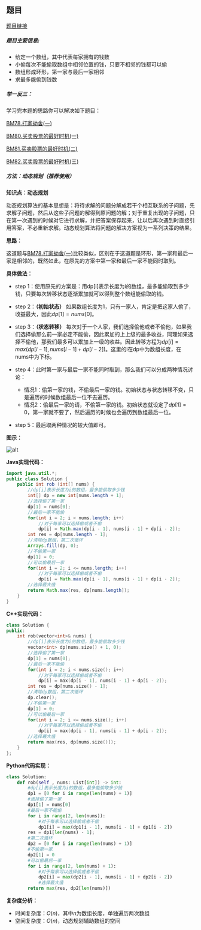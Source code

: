 ## 题目
[题目链接](https://www.nowcoder.com/practice/a5c127769dd74a63ada7bff37d9c5815?tpId=295&tqId=2285837&sourceUrl=/exam/oj&channenl=wgithub&fromPut=wgithub)

##### 题目主要信息:
- 给定一个数组，其中代表每家拥有的钱数
- 小偷每次不能偷取数组中相邻位置的钱，只要不相邻的钱都可以偷
- 数组形成环形，第一家与最后一家相邻
- 求最多能偷到钱数

##### 举一反三：

学习完本题的思路你可以解决如下题目：

[BM78.打家劫舍(一)](https://www.nowcoder.com/practice/c5fbf7325fbd4c0ea3d0c3ea6bc6cc79?tpId=295&tqId=2285793)

[BM80.买卖股票的最好时机(一)](https://www.nowcoder.com/practice/64b4262d4e6d4f6181cd45446a5821ec?tpId=295&tqId=625)

[BM81.买卖股票的最好时机(二)](https://www.nowcoder.com/practice/9e5e3c2603064829b0a0bbfca10594e9?tpId=295&tqId=1073471)

[BM82.买卖股票的最好时机(三)](https://www.nowcoder.com/practice/4892d3ff304a4880b7a89ba01f48daf9?tpId=295&tqId=1073487)


##### 方法：动态规划（推荐使用）

**知识点：动态规划**

动态规划算法的基本思想是：将待求解的问题分解成若干个相互联系的子问题，先求解子问题，然后从这些子问题的解得到原问题的解；对于重复出现的子问题，只在第一次遇到的时候对它进行求解，并把答案保存起来，让以后再次遇到时直接引用答案，不必重新求解。动态规划算法将问题的解决方案视为一系列决策的结果。

**思路：**

这道题与[BM78.打家劫舍(一)](https://www.nowcoder.com/practice/c5fbf7325fbd4c0ea3d0c3ea6bc6cc79?tpId=295&tqId=2285793)比较类似，区别在于这道题是环形，第一家和最后一家是相邻的，既然如此，在原先的方案中第一家和最后一家不能同时取到。

**具体做法：**

- step 1：使用原先的方案是：用dp[i]表示长度为i的数组，最多能偷取到多少钱，只要每次转移状态逐渐累加就可以得到整个数组能偷取的钱。

- step 2：**（初始状态）** 如果数组长度为1，只有一家人，肯定是把这家人偷了，收益最大，因此$dp[1] = nums[0]$。
- step 3：**（状态转移）** 每次对于一个人家，我们选择偷他或者不偷他，如果我们选择偷那么前一家必定不能偷，因此累加的上上级的最多收益，同理如果选择不偷他，那我们最多可以累加上一级的收益。因此转移方程为$dp[i] = max(dp[i - 1], nums[i - 1] + dp[i - 2])$。这里的i在dp中为数组长度，在nums中为下标。
- step 4：此时第一家与最后一家不能同时取到，那么我们可以分成两种情况讨论：
    - 情况1：偷第一家的钱，不偷最后一家的钱。初始状态与状态转移不变，只是遍历的时候数组最后一位不去遍历。
    - 情况2：偷最后一家的请，不偷第一家的钱。初始状态就设定了$dp[1]=0$，第一家就不要了，然后遍历的时候也会遍历到数组最后一位。
- step 5：最后取两种情况的较大值即可。

**图示：**

![alt](https://uploadfiles.nowcoder.com/images/20220219/397721558_1645254179954/08FD65C59C7CBF1EE7EC90873A386B7D)


**Java实现代码：**
```java
import java.util.*;
public class Solution {
    public int rob (int[] nums) {
        //dp[i]表示长度为i的数组，最多能偷取多少钱
        int[] dp = new int[nums.length + 1]; 
        //选择偷了第一家
        dp[1] = nums[0]; 
        //最后一家不能偷
        for(int i = 2; i < nums.length; i++) 
            //对于每家可以选择偷或者不偷
            dp[i] = Math.max(dp[i - 1], nums[i - 1] + dp[i - 2]); 
        int res = dp[nums.length - 1]; 
        //清除dp数组，第二次循环
        Arrays.fill(dp, 0); 
        //不偷第一家
        dp[1] = 0; 
        //可以偷最后一家
        for(int i = 2; i <= nums.length; i++) 
            //对于每家可以选择偷或者不偷
            dp[i] = Math.max(dp[i - 1], nums[i - 1] + dp[i - 2]); 
        //选择最大值
        return Math.max(res, dp[nums.length]); 
    }
}
```
**C++实现代码：**
```cpp
class Solution {
public:
    int rob(vector<int>& nums) {
        //dp[i]表示长度为i的数组，最多能偷取多少钱
        vector<int> dp(nums.size() + 1, 0); 
        //选择偷了第一家
        dp[1] = nums[0]; 
        //最后一家不能偷
        for(int i = 2; i < nums.size(); i++) 
            //对于每家可以选择偷或者不偷
            dp[i] = max(dp[i - 1], nums[i - 1] + dp[i - 2]); 
        int res = dp[nums.size() - 1]; 
        //清除dp数组，第二次循环
        dp.clear(); 
        //不偷第一家
        dp[1] = 0; 
        //可以偷最后一家
        for(int i = 2; i <= nums.size(); i++) 
            //对于每家可以选择偷或者不偷
            dp[i] = max(dp[i - 1], nums[i - 1] + dp[i - 2]); 
        //选择最大值
        return max(res, dp[nums.size()]); 
    }
};
```
**Python代码实现：**
```Python
class Solution:
    def rob(self , nums: List[int]) -> int:
        #dp[i]表示长度为i的数组，最多能偷取多少钱
        dp1 = [0 for i in range(len(nums) + 1)] 
        #选择偷了第一家
        dp1[1] = nums[0] 
        #最后一家不能偷
        for i in range(2, len(nums)): 
            #对于每家可以选择偷或者不偷
            dp1[i] = max(dp1[i - 1], nums[i - 1] + dp1[i - 2]) 
        res = dp1[len(nums) - 1]; 
        #第二次循环
        dp2 = [0 for i in range(len(nums) + 1)] 
        #不偷第一家
        dp2[1] = 0 
        #可以偷最后一家
        for i in range(2, len(nums) + 1): 
            #对于每家可以选择偷或者不偷
            dp2[i] = max(dp2[i - 1], nums[i - 1] + dp2[i - 2]) 
            #选择最大值
        return max(res, dp2[len(nums)]) 
```

**复杂度分析：**
- 时间复杂度：$O(n)$，其中$n$为数组长度，单独遍历两次数组
- 空间复杂度：$O(n)$，动态规划辅助数组的空间